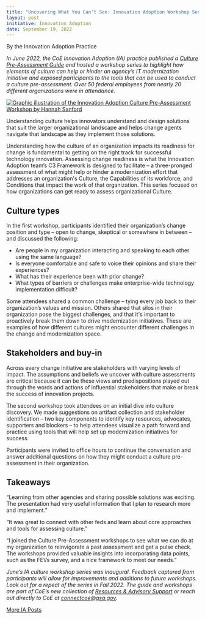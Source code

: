 ```yaml
---
title: "Uncovering What You Can’t See: Innovation Adoption Workshop Series Asks, ‘Is Your Culture Ready for Change?’"
layout: post
initiative: Innovation Adoption
date: September 19, 2022
---
```

By the Innovation Adoption Practice 

*In June 2022, the CoE Innovation Adoption (IA) practice published a [Culture Pre-Assessment Guide](https://coe.gsa.gov/docs/CulturePreAssessmentGuide.pdf) and hosted a workshop series to highlight how elements of culture can help or hinder an agency’s IT modernization initiative and exposed participants to the tools that can be used to conduct a culture pre-assessment. Over 50 federal employees from nearly 20 different organizations were in attendance.*

<a href="{{site.baseurl}}/images/IACultureWorkshop.jpg" target="_blank" rel="noopener noreferrer">
<img src="{{site.baseurl}}/images/IACultureWorkshop.jpg" alt="Graphic illustration of the Innovation Adoption Culture Pre-Assessment Workshop by Hannah Sanford"></a>

Understanding culture helps innovators understand and design solutions that suit the larger organizational landscape and helps change agents navigate that landscape as they implement those solutions. 

Understanding how the culture of an organization impacts its readiness for change is fundamental to getting on the right track for successful technology innovation. Assessing change readiness is what the Innovation Adoption team’s C3 Framework is designed to facilitate – a three-pronged assessment of what might help or hinder a modernization effort that addresses  an organization's Culture, the Capabilities of its workforce, and Conditions that impact the work of that organization. This series focused on how organizations can get ready to assess organizational Culture.

<h2>Culture types</h2>
In the first workshop, participants identified their organization’s change position and type – open to change, skeptical or somewhere in between – and discussed the following:

- Are people in my organization interacting and speaking to each other using the same language?
- Is everyone comfortable and safe to voice their opinions and share their experiences?
- What has their experience been with prior change? 
- What types of barriers or challenges make enterprise-wide technology implementation difficult?

Some attendees shared a common challenge – tying every job back to their organization’s values and mission. Others shared that silos in their organization pose the biggest challenges, and that it's important to proactively break them down to drive modernization initiatives. These are examples of how different cultures might encounter different challenges in the change and modernization space. 

<h2>Stakeholders and buy-in</h2>

Across every change initiative are stakeholders with varying levels of impact. The assumptions and beliefs we uncover with culture assessments are critical because it can be these views and predispositions played out through the words and actions of influential stakeholders  that make or break the success of innovation projects. 

The second workshop took attendees on an initial dive into culture discovery. We made suggestions on artifact collection and stakeholder identification – two key components to identify key resources, advocates, supporters and blockers – to help attendees visualize a path forward and practice using tools that will help set up modernization initiatives for success. 

Participants were invited to office hours to continue the conversation and answer additional questions on how they might conduct a culture pre-assessment in their organization. 

<h2>Takeaways</h2>

“Learning from other agencies and sharing possible solutions was exciting. The presentation had very useful information that I plan to research more and implement.”

“It was great to connect with other feds and learn about core approaches and tools for assessing culture.”

“I joined the Culture Pre-Assessment workshops to see what we can do at my organization to reinvigorate a past assessment and get a pulse check. The workshops provided valuable insights into incorporating data points, such as the FEVs survey, and a nice framework to meet our needs.” 

*June’s IA culture workshop series was inaugural. Feedback captured from participants will allow for improvements and additions to future workshops. Look out for a repeat of the series in Fall 2022. The guide and workshops are part of CoE’s new collection of [Resources & Advisory Support](https://coe.gsa.gov/2022/05/20/coe-update-4.html) or reach out directly to CoE at [connectcoe@gsa.gov](mailto:connectcoe@gsa.gov).* 

<a href="{{site.baseurl}}/coe/innovation-adoption.html#coe-updates" class="usa-button">More IA Posts</a>
